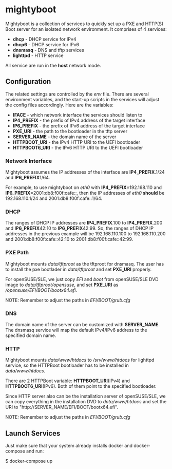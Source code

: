 # mightyboot

Mightyboot is a collection of services to quickly set up a PXE and HTTP(S)
Boot server for an isolated network environment. It comprises of 4 services:

* **dhcp** - DHCP service for IPv4
* **dhcp6** - DHCP service for IPv6
* **dnsmasq** - DNS and tftp services
* **lighttpd** - HTTP service

All service are run in the **host** network mode.

## Configuration

The related settings are controlled by the *env* file. There are several
environment variables, and the start-up scripts in the services will adjust the
config files accordingly. Here are the variables:

* **IFACE** - which network interface the services should listen to
* **IP4_PREFIX** - the prefix of IPv4 address of the target interface
* **IP6_PREFIX** - the prefix of IPv6 address of the target interface
* **PXE_URI** - the path to the bootloader in the tftp server
* **SERVER_NAME** - the domain name of the server
* **HTTPBOOT_URI** - the IPv4 HTTP URI to the UEFI bootloader
* **HTTPBOOT6_URI** - the IPv6 HTTP URI to the UEFI bootloader

### Network Interface

Mightyboot assumes the IP addresses of the interface are **IP4_PREFIX**.1/24
and **IP6_PREFIX**1/64.

For example, to use mightyboot on *eth0* with **IP4_PREFIX**=192.168.110 and
**IP6_PREFIX**=2001:db8:f00f:cafe::, then the IP addresses of *eth0* **should**
be 192.168.110.1/24 and 2001:db8:f00f:cafe::1/64.

### DHCP

The ranges of DHCP IP addresses are **IP4_PREFIX**.100 to **IP4_PREFIX**.200
and **IP6_PREFIX**42:10 to **IP6_PREFIX**42:99. So, the ranges of DHCP IP
addresses in the previous example will be 192.168.110.100 to 192.168.110.200
and 2001:db8:f00f:cafe::42:10 to 2001:db8:f00f:cafe::42:99.

### PXE Path

Mightyboot mounts *data/tftproot* as the tftproot for dnsmasq. The user has to
install the pxe bootlader in *data/tftproot* and set **PXE_URI** properly.

For openSUSE/SLE, we just copy *EFI* and *boot* from openSUSE/SLE DVD image to
*data/tftproot/opensuse*, and set **PXE_URI** as */opensuse/EFI/BOOT/bootx64.efi*.

NOTE: Remember to adjust the paths in *EFI/BOOT/grub.cfg*

### DNS

The domain name of the server can be customized with **SERVER_NAME**. The
dnsmasq service will map the default IPv4/IPv6 address to the specified
domain name.

### HTTP

Mightyboot mounts *data/www/htdocs* to */srv/www/htdocs* for lighttpd service,
so the HTTPBoot bootloader has to be installed in *data/www/htdocs*.

There are 2 HTTPBoot variable: **HTTPBOOT_URI**(IPv4) and
**HTTPBOOT6_URI**(IPv6). Both of them point to the specified bootloader.

Since HTTP server also can be the installation server of openSUSE/SLE, we can
copy everything in the installation DVD to *data/www/htdocs* and set the URI
to "http://SERVER_NAME/EFI/BOOT/bootx64.efi".

NOTE: Remember to adjust the paths in *EFI/BOOT/grub.cfg*

## Launch Services

Just make sure that your system already installs docker and docker-compose and
run:

  $ docker-compose up
